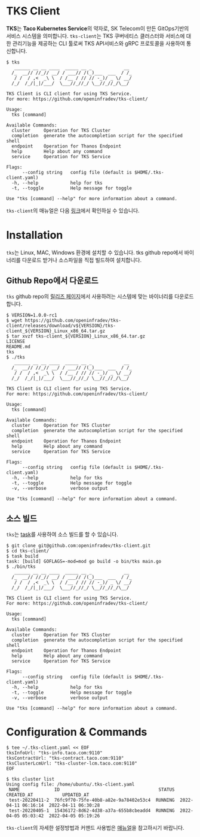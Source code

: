 # TKS Client

**TKS**는 **Taco Kubernetes Service**의 약자로, SK Telecom이 만든 GitOps기반의 서비스 시스템을 의미합니다. `tks-client`는 TKS 쿠버네티스 클러스터와 서비스에 대한 관리기능을 제공하는 CLI 툴로써 TKS API서비스와 gRPC 프로토콜을 사용하여 통신합니다. 

```
$ tks
   ______ __ __ ____  _____ __ _            __
  /_  __// //_// __/ / ___// /(_)___  ___  / /_
   / /  / ,<  _\ \  / /__ / // // -_)/ _ \/ __/
  /_/  /_/|_|/___/  \___//_//_/ \__//_//_/\__/

TKS Client is CLI client for using TKS Service.
For more: https://github.com/openinfradev/tks-client/

Usage:
  tks [command]

Available Commands:
  cluster     Operation for TKS Cluster
  completion  generate the autocompletion script for the specified shell
  endpoint    Operation for Thanos Endpoint
  help        Help about any command
  service     Operation for TKS Service

Flags:
      --config string   config file (default is $HOME/.tks-client.yaml)
  -h, --help            help for tks
  -t, --toggle          Help message for toggle

Use "tks [command] --help" for more information about a command.
```

`tks-client`의 매뉴얼은 다음 [링크](https://openinfradev.github.io/releases/cli/overview/)에서 확인하실 수 있습니다.

# Installation
`tks`는 Linux, MAC, Windows 환경에 설치할 수 있습니다. tks github repo에서 바이너리를 다운로드 받거나 소스파일을 직접 빌드하여 설치합니다.

## Github Repo에서 다운로드

`tks` github repo의 [릴리즈 페이지](https://github.com/openinfradev/tks-client/releases/tag/v1.0.0-rc1)에서 사용하려는 시스템에 맞는 바이너리를 다운로드합니다.

```
$ VERSION=1.0.0-rc1
$ wget https://github.com/openinfradev/tks-client/releases/download/v${VERSION}/tks-client_${VERSION}_Linux_x86_64.tar.gz
$ tar xvzf tks-client_${VERSION}_Linux_x86_64.tar.gz
LICENSE
README.md
tks
$ ./tks
   ______ __ __ ____  _____ __ _            __
  /_  __// //_// __/ / ___// /(_)___  ___  / /_
   / /  / ,<  _\ \  / /__ / // // -_)/ _ \/ __/
  /_/  /_/|_|/___/  \___//_//_/ \__//_//_/\__/

TKS Client is CLI client for using TKS Service.
For more: https://github.com/openinfradev/tks-client/

Usage:
  tks [command]

Available Commands:
  cluster     Operation for TKS Cluster
  completion  generate the autocompletion script for the specified shell
  endpoint    Operation for Thanos Endpoint
  help        Help about any command
  service     Operation for TKS Service

Flags:
      --config string   config file (default is $HOME/.tks-client.yaml)
  -h, --help            help for tks
  -t, --toggle          Help message for toggle
  -v, --verbose         verbose output

Use "tks [command] --help" for more information about a command.

```

## 소스 빌드

`tks`는  [task](https://taskfile.dev/)를 사용하여 소스 빌드를 할 수 있습니다.
```
$ git clone git@github.com:openinfradev/tks-client.git
$ cd tks-client/
$ task build
task: [build] GOFLAGS=-mod=mod go build -o bin/tks main.go
$ ./bin/tks
   ______ __ __ ____  _____ __ _            __
  /_  __// //_// __/ / ___// /(_)___  ___  / /_
   / /  / ,<  _\ \  / /__ / // // -_)/ _ \/ __/
  /_/  /_/|_|/___/  \___//_//_/ \__//_//_/\__/

TKS Client is CLI client for using TKS Service.
For more: https://github.com/openinfradev/tks-client/

Usage:
  tks [command]

Available Commands:
  cluster     Operation for TKS Cluster
  completion  generate the autocompletion script for the specified shell
  endpoint    Operation for Thanos Endpoint
  help        Help about any command
  service     Operation for TKS Service

Flags:
      --config string   config file (default is $HOME/.tks-client.yaml)
  -h, --help            help for tks
  -t, --toggle          Help message for toggle
  -v, --verbose         verbose output

Use "tks [command] --help" for more information about a command.
```

# Configuration & Commands

```
$ tee ~/.tks-client.yaml << EOF
tksInfoUrl: "tks-info.taco.com:9110"
tksContractUrl: "tks-contract.taco.com:9110"
tksClusterLcmUrl: "tks-cluster-lcm.taco.com:9110"
EOF

$ tks cluster list
Using config file: /home/ubuntu/.tks-client.yaml
 NAME             ID                                     STATUS  CREATED_AT           UPDATED_AT
 test-20220411-2  76fc9f70-75fe-40b8-a82e-9a78402e53c4  RUNNING  2022-04-11 06:16:14  2022-04-11 06:30:28
 test-20220405-1  15436172-8d62-4d38-a37a-655b8cbeadd4  RUNNING  2022-04-05 05:03:42  2022-04-05 05:19:26
```

`tks-client`의 자세한 설정방법과 커맨드 사용법은 [매뉴얼](https://openinfradev.github.io/releases/cli/overview/)을 참고하시기 바랍니다.


